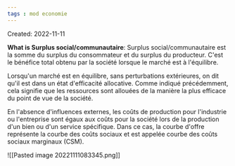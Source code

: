 ```yaml
---
tags : mod economie
---
```

Created: 2022-11-11

**What is Surplus social/communautaire**: 
Surplus social/communautaire est la somme du surplus du consommateur et du surplus du producteur. C'est le bénéfice total obtenu par la société lorsque le marché est à l'équilibre.

Lorsqu'un marché est en équilibre, sans perturbations extérieures, on dit qu'il est dans un état d'efficacité allocative. Comme indiqué précédemment, cela signifie que les ressources sont allouées de la manière la plus efficace du point de vue de la société. 

En l'absence d'influences externes, les coûts de production pour l'industrie ou l'entreprise sont égaux aux coûts pour la société lors de la production d'un bien ou d'un service spécifique. Dans ce cas, la courbe d'offre représente la courbe des coûts sociaux et est appelée courbe des coûts sociaux marginaux (CSM).

![[Pasted image 20221111083345.png]]